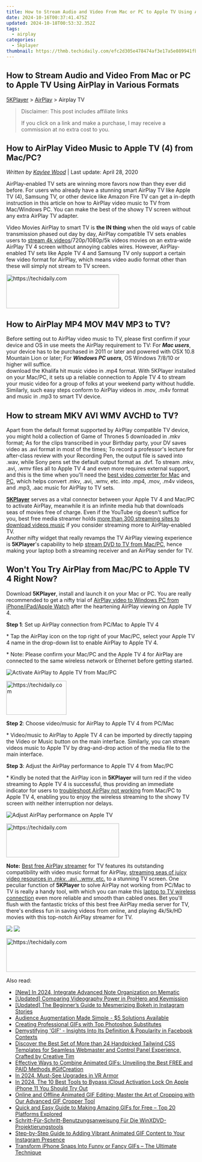 ```yaml
---
title: How to Stream Audio and Video From Mac or PC to Apple TV Using AirPlay in Various Formats
date: 2024-10-16T00:37:41.475Z
updated: 2024-10-18T00:53:32.352Z
tags:
  - airplay
categories:
  - 5kplayer
thumbnail: https://thmb.techidaily.com/efc2d305e478474af3e17a5e089941fb3280acaab989de35873f384ab0ed53cb.jpg
---
```


## How to Stream Audio and Video From Mac or PC to Apple TV Using AirPlay in Various Formats

[5KPlayer](https://tools.techidaily.com/5kplayer/products/) \> [AirPlay](https://tools.techidaily.com/5kplayer/airplay/) \> Airplay TV

>  Disclaimer: This post includes affiliate links
>
>  If you click on a link and make a purchase, I may receive a commission at no extra cost to you.
>

## How to AirPlay Video Music to Apple TV (4) from Mac/PC?

 _Written by [Kaylee Wood](https://www.quora.com/profile/Amanda-Hu-21)_ | Last update: April 28, 2020

AirPlay-enabled TV sets are winning more favors now than they ever did before. For users who already have a stunning smart AirPlay TV like Apple TV (4), Samsung TV, or other device like Amazon Fire TV can get a in-depth instruction in this article on how to AirPlay video music to TV from Mac/Windows PC. You can make the best of the showy TV screen without any extra AirPlay TV adapter.

Video Movies AirPlay to smart TV is **the IN thing** when the old ways of cable transmission phased out day by day, AirPlay compatible TV sets enables users to [stream 4k videos](https://tools.techidaily.com/5kplayer/airplay/)/720p/1080p/5k videos movies on an extra-wide AirPlay TV 4 screen without annoying cables wires. However, AirPlay-enabled TV sets like Apple TV 4 and Samsung TV only support a certain few video format for AirPlay, which means video audio format other than these will simply not stream to TV screen.

<!-- affiliate ads begin -->
<a href="https://laganoo.pxf.io/c/5597632/1528685/16446" target="_top" id="1528685">
  <img src="//a.impactradius-go.com/display-ad/16446-1528685" border="0" alt="https://techidaily.com" width="300" height="90"/>
</a>
<img height="0" width="0" src="https://laganoo.pxf.io/i/5597632/1528685/16446" style="position:absolute;visibility:hidden;" border="0" />
<!-- affiliate ads end -->

## How to AirPlay MP4 MOV M4V MP3 to TV?

Before setting out to AirPlay video music to TV, please first confirm if your device and OS in use meets the AirPlay requirement to TV: For _**Mac users**_, your device has to be purchased in 2011 or later and powered with OSX 10.8 Mountain Lion or later; For **_Windows PC users_**, OS Windows 7/8/10 or higher will suffice.  
download the Khalifa hit music video in .mp4 format. With 5KPlayer installed on your Mac/PC, it sets up a reliable connection to Apple TV 4 to stream your music video for a group of folks at your weekend party without huddle. Similarly, such easy steps conform to AirPlay videos in .mov, .m4v format and music in .mp3 to smart TV device.

## How to stream MKV AVI WMV AVCHD to TV?

Apart from the default format supported by AirPlay compatible TV device, you might hold a collection of Game of Thrones 5 downloaded in .mkv format; As for the clips transcribed in your Birthday party, your DV saves video as .avi format in most of the times; To record a professor's lecture for after-class review with your Recording Pen, the output file is saved into .wav, while Sony pens set the default output format as .dvf. To stream .mkv, .avi, .wmv files all to Apple TV 4 and even more requires external support, and this is the time when you'll need the [best video converter for Mac](https://tools.techidaily.com/5kplayer/products/) and [PC](https://tools.techidaily.com/5kplayer/products/), which helps convert .mkv, .avi, .wmv, etc. into .mp4, .mov, .m4v videos, and .mp3, .aac music for AirPlay to TV sets.

**[5KPlayer](https://tools.techidaily.com/5kplayer/products/)** serves as a vital connector between your Apple TV 4 and Mac/PC to activate AirPlay, meanwhile it is an infinite media hub that downloads seas of movies free of charge. Even if the YouTube rig doesn't suffice for you, best free media streamer holds [more than 300 streaming sites to download videos music](https://tools.techidaily.com/5kplayer/youtube-download/) if you consider streaming more to AirPlay-enabled TV.  
 Another nifty widget that really revamps the TV AirPlay viewing experience is **5KPlayer**'s capability to help [stream DVD to TV from Mac/PC](https://tools.techidaily.com/5kplayer/airplay/), hence making your laptop both a streaming receiver and an AirPlay sender for TV.

## Won't You Try AirPlay from Mac/PC to Apple TV 4 Right Now?

Download **5KPlayer**, install and launch it on your Mac or PC. You are really recommended to get a nifty trial of [AirPlay video to Windows PC from iPhone/iPad/Apple Watch](https://tools.techidaily.com/5kplayer/airplay/) after the heartening AirPlay viewing on Apple TV 4.

**Step 1**: Set up AirPlay connection from PC/Mac to Apple TV 4 

\* Tap the AirPlay icon on the top right of your Mac/PC, select your Apple TV 4 name in the drop-down list to enable AirPlay to Apple TV 4.

\* Note: Please confirm your Mac/PC and the Apple TV 4 for AirPlay are connected to the same wireless network or Ethernet before getting started.

![Activate AirPlay to Apple TV from Mac/PC](https://www.5kplayer.com/airplay/img/5k-airplay-xsy-airplay-with-win10-15021501.jpg) 

<!-- affiliate ads begin -->
<a href="https://aligracehair.sjv.io/c/5597632/2135366/19272" target="_top" id="2135366">
  <img src="//a.impactradius-go.com/display-ad/19272-2135366" border="0" alt="https://techidaily.com" width="160" height="90"/>
</a>
<img height="0" width="0" src="https://aligracehair.sjv.io/i/5597632/2135366/19272" style="position:absolute;visibility:hidden;" border="0" />
<!-- affiliate ads end -->

**Step 2**: Choose video/music for AirPlay to Apple TV 4 from PC/Mac

\* Video/music to AirPlay to Apple TV 4 can be imported by directly tapping the Video or Music button on the main interface. Similarly, you can stream videos music to Apple TV by drag-and-drop action of the media file to the main interface.

**Step 3**: Adjust the AirPlay performance to Apple TV 4 from Mac/PC

\* Kindly be noted that the AirPlay icon in **5KPlayer** will turn red if the video streaming to Apple TV 4 is successful, thus providing an immediate indicator for users to [troubleshoot AirPlay not working](https://tools.techidaily.com/5kplayer/airplay/) from Mac/PC to Apple TV 4, enabling you to enjoy the wireless streaming to the showy TV screen with neither interruption nor delays.

![Adjust AirPlay performance on Apple TV](https://www.5kplayer.com/airplay/img/5k-airplay-airplay-with-win10-xsy-15021502.jpg) 

<!-- affiliate ads begin -->
<a href="https://aligracehair.sjv.io/c/5597632/2135400/19272" target="_top" id="2135400">
  <img src="//a.impactradius-go.com/display-ad/19272-2135400" border="0" alt="https://techidaily.com" width="300" height="90"/>
</a>
<img height="0" width="0" src="https://aligracehair.sjv.io/i/5597632/2135400/19272" style="position:absolute;visibility:hidden;" border="0" />
<!-- affiliate ads end -->

**Note:** [Best free AirPlay streamer](https://tools.techidaily.com/5kplayer/airplay/) for TV features its outstanding compatibility with video music format for AirPlay, [streaming seas of juicy video resources in .mkv, .avi, .wmv, etc.](https://tools.techidaily.com/5kplayer/airplay/) to a stunning TV screen. One peculiar function of **5KPlayer** to solve AirPlay not working from PC/Mac to TV is really a handy tool, with which you can make this [laptop to TV wireless connection](https://tools.techidaily.com/5kplayer/airplay/) even more reliable and smooth than cabled ones. Bet you'll flush with the fantastic tricks of this best free AirPlay media server for TV, there's endless fun in saving videos from online, and playing 4k/5k/HD movies with this top-notch AirPlay streamer for TV.

[![](https://www.5kplayer.com/airplay/../button/freedownwhitewin.png)](https://tools.techidaily.com/5kplayer/products/) [![](https://www.5kplayer.com/airplay/../button/freedownbackmac.png)](https://tools.techidaily.com/5kplayer/products/)

<!-- affiliate ads begin -->
<a href="https://aligracehair.sjv.io/c/5597632/1972698/19272" target="_top" id="1972698">
  <img src="//a.impactradius-go.com/display-ad/19272-1972698" border="0" alt="https://techidaily.com" width="728" height="90"/>
</a>
<img height="0" width="0" src="https://aligracehair.sjv.io/i/5597632/1972698/19272" style="position:absolute;visibility:hidden;" border="0" />
<!-- affiliate ads end -->

<ins class="adsbygoogle"
     style="display:block"
     data-ad-format="autorelaxed"
     data-ad-client="ca-pub-7571918770474297"
     data-ad-slot="1223367746"></ins>

<ins class="adsbygoogle"
     style="display:block"
     data-ad-client="ca-pub-7571918770474297"
     data-ad-slot="8358498916"
     data-ad-format="auto"
     data-full-width-responsive="true"></ins>

<span class="atpl-alsoreadstyle">Also read:</span>
<div><ul>
<li><a href="https://article-tips.techidaily.com/new-in-2024-integrate-advanced-note-organization-on-mematic/"><u>[New] In 2024, Integrate Advanced Note Organization on Mematic</u></a></li>
<li><a href="https://fox-cloud.techidaily.com/updated-comparing-videography-power-in-prohero-and-keymission/"><u>[Updated] Comparing Videography Power in ProHero and Keymission</u></a></li>
<li><a href="https://instagram-video-recordings.techidaily.com/updated-the-beginners-guide-to-mesmerizing-bokeh-in-instagram-stories/"><u>[Updated] The Beginner’s Guide to Mesmerizing Bokeh in Instagram Stories</u></a></li>
<li><a href="https://youtube-video-recordings.techidaily.com/audience-augmentation-made-simple-5-solutions-available/"><u>Audience Augmentation Made Simple - $5 Solutions Available</u></a></li>
<li><a href="https://media-tips.techidaily.com/creating-professional-gifs-with-top-photoshop-substitutes/"><u>Creating Professional GIFs with Top Photoshop Substitutes</u></a></li>
<li><a href="https://media-tips.techidaily.com/demystifying-gif-insights-into-its-definition-and-popularity-in-facebook-contexts/"><u>Demystifying 'GIF' - Insights Into Its Definition & Popularity in Facebook Contexts</u></a></li>
<li><a href="https://discover-data.techidaily.com/discover-the-best-set-of-more-than-24-handpicked-tailwind-css-templates-for-seamless-webmaster-and-control-panel-experience-crafted-by-creative-tim/"><u>Discover the Best Set of More than 24 Handpicked Tailwind CSS Templates for Seamless Webmaster and Control Panel Experience, Crafted by Creative Tim</u></a></li>
<li><a href="https://media-tips.techidaily.com/effective-ways-to-combine-animated-gifs-unveiling-the-best-free-and-paid-methods-gifcreation/"><u>Effective Ways to Combine Animated GIFs: Unveiling the Best FREE and PAID Methods #GifCreation</u></a></li>
<li><a href="https://article-files.techidaily.com/in-2024-must-see-upgrades-in-vr-armor/"><u>In 2024, Must-See Upgrades in VR Armor</u></a></li>
<li><a href="https://activate-lock.techidaily.com/in-2024-the-10-best-tools-to-bypass-icloud-activation-lock-on-apple-iphone-11-you-should-try-out-by-drfone-ios/"><u>In 2024, The 10 Best Tools to Bypass iCloud Activation Lock On Apple iPhone 11 You Should Try Out</u></a></li>
<li><a href="https://media-tips.techidaily.com/1723620262385-online-and-offline-animated-gif-editing-master-the-art-of-cropping-with-our-advanced-gif-cropper-tool/"><u>Online and Offline Animated GIF Editing: Master the Art of Cropping with Our Advanced GIF Cropper Tool</u></a></li>
<li><a href="https://media-tips.techidaily.com/quick-and-easy-guide-to-making-amazing-gifs-for-free-top-20-platforms-explored/"><u>Quick and Easy Guide to Making Amazing GIFs for Free – Top 20 Platforms Explored</u></a></li>
<li><a href="https://vp-tips.techidaily.com/schritt-fur-schritt-benutzungsanweisung-fur-die-winxdvd-projektierungstools/"><u>Schritt-Für-Schritt-Benutzungsanweisung Für Die WinXDVD-Projektierungstools</u></a></li>
<li><a href="https://media-tips.techidaily.com/step-by-step-guide-to-adding-vibrant-animated-gif-content-to-your-instagram-presence/"><u>Step-by-Step Guide to Adding Vibrant Animated GIF Content to Your Instagram Presence</u></a></li>
<li><a href="https://media-tips.techidaily.com/1723620261786-transform-iphone-snaps-into-funny-or-fancy-gifs-the-ultimate-technique/"><u>Transform iPhone Snaps Into Funny or Fancy GIFs – The Ultimate Technique</u></a></li>
</ul></div>

